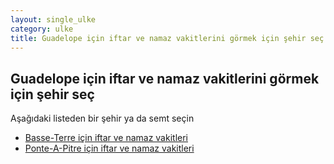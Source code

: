 ```yaml
---
layout: single_ulke
category: ulke
title: Guadelope için iftar ve namaz vakitlerini görmek için şehir seç
---
```



## Guadelope için iftar ve namaz vakitlerini görmek için şehir seç

Aşağıdaki listeden bir şehir ya da semt seçin


* [Basse-Terre için iftar ve namaz vakitleri](/sehir/Guadelope_Basse-Terre)
* [Ponte-A-Pitre için iftar ve namaz vakitleri](/sehir/Guadelope_Ponte-A-Pitre)
